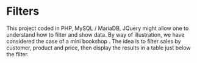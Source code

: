 # Filters
This project coded in PHP, MySQL / MariaDB, JQuery might allow one to understand how to filter and show data. By way of illustration, we have considered the case of a mini bookshop . The idea is to filter sales by customer, product and price, then display the results in a table just below the filter.
